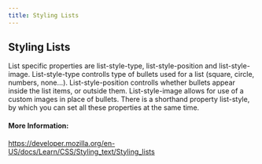 ```yaml
---
title: Styling Lists
---
```

## Styling Lists
List specific properties are list-style-type, list-style-position and list-style-image. List-style-type controlls type of bullets used for a list (square, circle, numbers, none...). List-style-position controlls whether bullets appear inside the list items, or outside them. List-style-image allows for use of a custom images in place of bullets. There is a shorthand property list-style, by which you can set all these properties at the same time.
#### More Information:
<!-- Please add any articles you think might be helpful to read before writing the article -->

https://developer.mozilla.org/en-US/docs/Learn/CSS/Styling_text/Styling_lists

